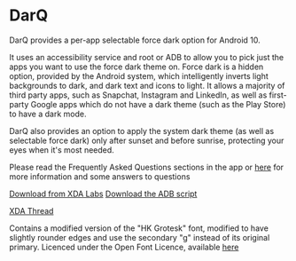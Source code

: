# DarQ

DarQ provides a per-app selectable force dark option for Android 10. 

It uses an accessibility service and root or ADB to allow you to pick just the apps you want to use the force dark theme on. Force dark is a hidden option, provided by the Android system, which intelligently inverts light backgrounds to dark, and dark text and icons to light. It allows a majority of third party apps, such as Snapchat, Instagram and LinkedIn, as well as first-party Google apps which do not have a dark theme (such as the Play Store) to have a dark mode. 

DarQ also provides an option to apply the system dark theme (as well as selectable force dark) only after sunset and before sunrise, protecting your eyes when it's most needed. 

Please read the Frequently Asked Questions sections in the app or [here](https://github.com/KieronQuinn/DarQ/blob/master/app/src/main/assets/faq.md) for more information and some answers to questions

[Download from XDA Labs](https://labs.xda-developers.com/store/app/com.kieronquinn.app.darq)
[Download the ADB script](https://github.com/KieronQuinn/DarQ/releases/download/Script-1.0/DarQ.ADB.v1.0.zip)

[XDA Thread](https://forum.xda-developers.com/android/apps-games/app-darq-app-selectable-force-dark-t3944356)

Contains a modified version of the "HK Grotesk" font, modified to have slightly rounder edges and use the secondary "g" instead of its original primary. Licenced under the Open Font Licence, available [here](https://hanken.co/hk-grotesk)
